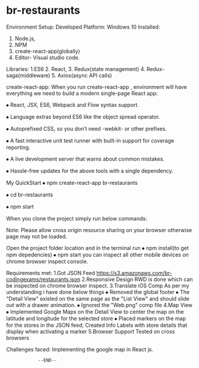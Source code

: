 # br-restaurants

Environment Setup:
Developed Platform: Windows 10
Installed:
1. Node.js,
2. NPM
3. create-react-app(globally)
5. Editor- Visual studio code. 

Libraries:
1.ES6
2. React,
3. Redux(state management)
4. Redux-saga(middleware)
5. Axios(async API calls)

create-react-app:
When you run create-react-app , environment will have everything we need to build a modern single-page React app:

⦁	React, JSX, ES6, Webpack and Flow syntax support.

⦁	Language extras beyond ES6 like the object spread operator.

⦁	Autoprefixed CSS, so you don’t need -webkit- or other prefixes.

⦁	A fast interactive unit test runner with built-in support for coverage reporting.

⦁	A live development server that warns about common mistakes.

⦁	Hassle-free updates for the above tools with a single dependency.

My QuickStart
⦁	npm create-react-app br-restaurants

⦁	cd br-restaurants

⦁	npm start

When you clone the project simply run below commands:

Note: Please allow cross origin resource sharing on your browser otherwise page may not be loaded.

 Open the project folder location and in the terminal run
⦁	npm install(to get npm depedencies)
⦁	npm start
you can inspect all other mobile devices on chrome browser inspect console.

Requirements met:
1.Got JSON Feed
https://s3.amazonaws.com/br-codingexams/restaurants.json
2.Responsive Design
   RWD is done which can be inspected on chrome browser inspect.
3.Translate iOS Comp
    As per my understanding i have done below things
⦁	Removed the global footer
⦁	The "Detail View" existed on the same page as the "List View" and should slide out with a drawer animation.
⦁	Ignored the "Web.png" comp file
4.Map View
⦁	Implemented Google Maps on the Detail View to center the map on the latitude and longitude for the selected store
⦁	Placed markers on the map for the stores in the JSON feed; Created Info Labels with store details that display when activating a marker 
5.Browser Support
   Tested on cross browsers

Challenges faced:
Implementing the google map in React js.

				--END--
